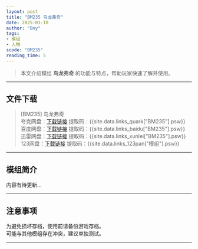 ```yaml
---
layout: post
title: "BM235 鸟龙弗奇"
date: 2025-01-10
author: "Bny"
tags: 
- 模组
- 人物
scode: "BM235"
reading_time: 5
---
```


> 本文介绍模组 **鸟龙弗奇** 的功能与特点，帮助玩家快速了解并使用。

---

## 文件下载

> [BM235] 鸟龙弗奇  
夸克网盘：[下载链接]({{site.data.links_quark["BM235"].url}}) 提取码：{{site.data.links_quark["BM235"].psw}}  
百度网盘：[下载链接]({{site.data.links_baidu["BM235"].url}}) 提取码：{{site.data.links_baidu["BM235"].psw}}  
迅雷网盘：[下载链接]({{site.data.links_xunlei["BM235"].url}}) 提取码：{{site.data.links_xunlei["BM235"].psw}}  
123网盘：[下载链接]({{site.data.links_123pan["模组"].url}}) 提取码：{{site.data.links_123pan["模组"].psw}}  

---

## 模组简介

>  
内容有待更新...  

---

## 注意事项

>  
为避免损坏存档，使用前请备份游戏存档。  
可能与其他模组存在冲突，建议单独测试。  

---


